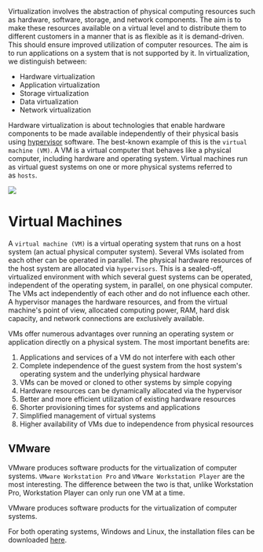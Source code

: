 Virtualization involves the abstraction of physical computing resources such as hardware, software, storage, and network components. The aim is to make these resources available on a virtual level and to distribute them to different customers in a manner that is as flexible as it is demand-driven. This should ensure improved utilization of computer resources. The aim is to run applications on a system that is not supported by it. In virtualization, we distinguish between:

-   Hardware virtualization
-   Application virtualization
-   Storage virtualization
-   Data virtualization
-   Network virtualization

Hardware virtualization is about technologies that enable hardware components to be made available independently of their physical basis using [hypervisor](https://en.wikipedia.org/wiki/Hypervisor) software. The best-known example of this is the `virtual machine (VM)`. A VM is a virtual computer that behaves like a physical computer, including hardware and operating system. Virtual machines run as virtual guest systems on one or more physical systems referred to as `hosts`.

![](https://www.tech-hounds.com/wp-content/uploads/2020/12/0115_hardware_virtualization_stack_showing_layers_ppt_slide_Slide01.jpg)


# Virtual Machines

A `virtual machine (VM)` is a virtual operating system that runs on a host system (an actual physical computer system). Several VMs isolated from each other can be operated in parallel. The physical hardware resources of the host system are allocated via `hypervisors`. This is a sealed-off, virtualized environment with which several guest systems can be operated, independent of the operating system, in parallel, on one physical computer. The VMs act independently of each other and do not influence each other. A hypervisor manages the hardware resources, and from the virtual machine's point of view, allocated computing power, RAM, hard disk capacity, and network connections are exclusively available.

VMs offer numerous advantages over running an operating system or application directly on a physical system. The most important benefits are:

1. Applications and services of a VM do not interfere with each other
2. Complete independence of the guest system from the host system's operating system and the underlying physical hardware
3. VMs can be moved or cloned to other systems by simple copying
4. Hardware resources can be dynamically allocated via the hypervisor
5. Better and more efficient utilization of existing hardware resources
6. Shorter provisioning times for systems and applications
7. Simplified management of virtual systems
8. Higher availability of VMs due to independence from physical resources

## VMware

VMware produces software products for the virtualization of computer systems. `VMware Workstation Pro` and `VMware Workstation Player` are the most interesting. The difference between the two is that, unlike Workstation Pro, Workstation Player can only run one VM at a time.

VMware produces software products for the virtualization of computer systems.

For both operating systems, Windows and Linux, the installation files can be downloaded [here](https://www.vmware.com/products/workstation-player/workstation-player-evaluation.html). 

